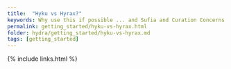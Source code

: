```yaml
---
title:  "Hyku vs Hyrax?"
keywords: Why use this if possible ... and Sufia and Curation Concerns and Avalon
permalink: getting_started/hyku-vs-hyrax.html
folder: hydra/getting_started/hyku-vs-hyrax.md
tags: [getting_started]
---
```



{% include links.html %}
